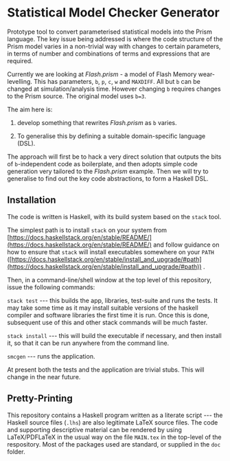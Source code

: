 # Statistical Model Checker Generator

Prototype tool to convert parameterised statistical models into the Prism language. The key issue being addressed is where the code structure of the Prism model varies in a non-trivial way with changes to certain parameters, in terms of number and combinations of terms and expressions that are required.

Currently we are looking at *Flash.prism*  - a model of Flash Memory wear-levelling. This has parameters, `b`, `p`, `c`, `w` and `MAXDIFF`. All but `b` can be changed at simulation/analysis time. However changing `b` requires changes to the Prism source. The original model uses `b=3`.

The aim here is:

1. develop something that rewrites *Flash.prism* as `b` varies.

2. To generalise this by defining a suitable domain-specific language (DSL).

The approach will first be to hack a very direct solution that outputs the bits of `b`-independent code as boilerplate, and then adopts simple code generation very tailored to the *Flash.prism* example. Then we will try to generalise to find out the key code abstractions, to form a Haskell DSL.

## Installation

The code is written is Haskell, with its build system based on the `stack` tool.

The simplest path is to install `stack` on your system from [https://docs.haskellstack.org/en/stable/README/](https://docs.haskellstack.org/en/stable/README/) and follow guidance on how to ensure that `stack` will install executables somewhere on your `PATH` ([https://docs.haskellstack.org/en/stable/install_and_upgrade/#path](https://docs.haskellstack.org/en/stable/install_and_upgrade/#path)) .

Then, in a command-line/shell window at the top level of this repository, issue the following commands:

`stack test`  --- this builds the app, libraries, test-suite and runs the tests. It may take some time as it may install suitable versions of the haskell compiler and software libraries the first time it is run. Once this is done, subsequent use of this and other stack commands will be much faster.

`stack install` --- this will build the executable if necessary, and then install it, so that it can be run anywhere from the command line.

`smcgen` --- runs the application.

At present both the tests and the application are trivial stubs. This will change in the near future.

## Pretty-Printing

This repository contains a Haskell program written as a literate script --- the Haskell source files (`.lhs`)
are also legitimate LaTeX source files. The code and supporting descriptive material can be rendered by using LaTeX/PDFLaTeX in the usual way on the file `MAIN.tex` in the top-level of the respository. Most of the packages used are standard, or supplied in the `doc` folder.

